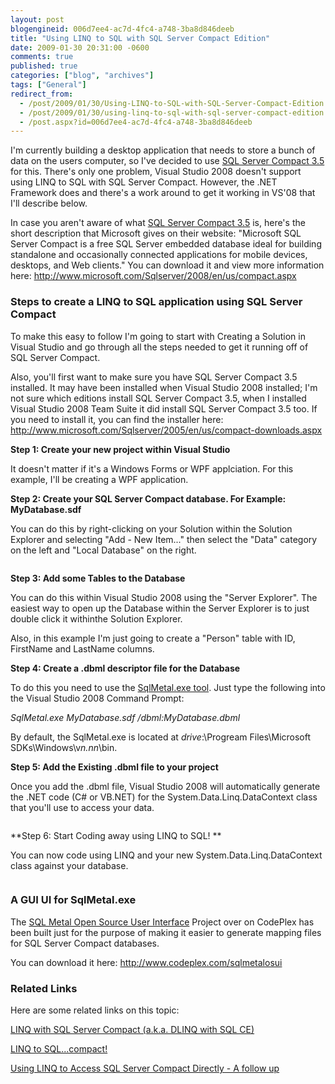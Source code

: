 ```yaml
---
layout: post
blogengineid: 006d7ee4-ac7d-4fc4-a748-3ba8d846deeb
title: "Using LINQ to SQL with SQL Server Compact Edition"
date: 2009-01-30 20:31:00 -0600
comments: true
published: true
categories: ["blog", "archives"]
tags: ["General"]
redirect_from: 
  - /post/2009/01/30/Using-LINQ-to-SQL-with-SQL-Server-Compact-Edition
  - /post/2009/01/30/using-linq-to-sql-with-sql-server-compact-edition
  - /post.aspx?id=006d7ee4-ac7d-4fc4-a748-3ba8d846deeb
---
```

<!-- more -->

I'm currently building a desktop application that needs to store a bunch of data on the users computer, so I've decided to use <a href="http://www.microsoft.com/Sqlserver/2008/en/us/compact.aspx">SQL Server Compact 3.5</a> for this. There's only one problem, Visual Studio 2008 doesn't support using LINQ to SQL with SQL Server Compact. However, the .NET Framework does and there's a work around to get it working in VS'08 that I'll describe below.

In case you aren't aware of what <a href="http://www.microsoft.com/Sqlserver/2008/en/us/compact.aspx">SQL Server Compact 3.5</a> is, here's the short description that Microsoft gives on their website: "Microsoft SQL Server Compact is a free SQL Server embedded database ideal for building standalone and occasionally connected applications for mobile devices, desktops, and Web clients." You can download it and view more information here: <a href="http://www.microsoft.com/Sqlserver/2008/en/us/compact.aspx">http://www.microsoft.com/Sqlserver/2008/en/us/compact.aspx</a>
<h3>Steps to create a LINQ to SQL application using SQL Server Compact</h3>

To make this easy to follow I'm going to start with Creating a Solution in Visual Studio and go through all the steps needed to get it running off of SQL Server Compact.

Also, you'll first want to make sure you have SQL Server Compact 3.5 installed. It may have been installed when Visual Studio 2008 installed; I'm not sure which editions install SQL Server Compact 3.5, when I installed Visual Studio 2008 Team Suite it did install SQL Server Compact 3.5 too. If you need to install it, you can find the installer here: <a href="http://www.microsoft.com/Sqlserver/2005/en/us/compact-downloads.aspx">http://www.microsoft.com/Sqlserver/2005/en/us/compact-downloads.aspx</a>

**Step 1: Create your new project within Visual Studio**

It doesn't matter if it's a Windows Forms or WPF applciation. For this example, I'll be creating a WPF application.

**Step 2: Create your SQL Server Compact database. For Example: MyDatabase.sdf**

You can do this by right-clicking on your Solution within the Solution Explorer and selecting "Add - New Item..." then select the "Data" category on the left and "Local Database" on the right.

<img src="/images/postsLINQSQLCompact_CreateDatabaseFile.png" alt="" />

**Step 3: Add some Tables to the Database**

You can do this within Visual Studio 2008 using the "Server Explorer". The easiest way to open up the Database within the Server Explorer is to just double click it withinthe Solution Explorer.

Also, in this example I'm just going to create a "Person" table with ID, FirstName and LastName columns.

**Step 4: Create a .dbml descriptor file for the Database**

To do this you need to use the <a href="http://msdn.microsoft.com/en-us/library/bb386987.aspx">SqlMetal.exe tool</a>. Just type the following into the Visual Studio 2008 Command Prompt:

*SqlMetal.exe MyDatabase.sdf /dbml:MyDatabase.dbml*

By default, the SqlMetal.exe is located at *drive*:\Progream Files\Microsoft SDKs\Windows\v*n.nn*\bin.

**Step 5: Add the Existing .dbml file to your project**

Once you add the .dbml file, Visual Studio 2008 will automatically generate the .NET code (C# or VB.NET) for the System.Data.Linq.DataContext class that you'll use to access your data.

 <img src="/images/postsLINQSQLCompact_DataContextClass.png" alt="" />

**Step 6: Start Coding away using LINQ to SQL! **

You can now code using LINQ and your new System.Data.Linq.DataContext class against your database.

<img src="/images/postsLINQSQLCompact_LinqCode.png" alt="" />
<h3>A GUI UI for SqlMetal.exe</h3>

The <a href="http://www.codeplex.com/sqlmetalosui">SQL Metal Open Source User Interface</a> Project over on CodePlex has been built just for the purpose of making it easier to generate mapping files for SQL Server Compact databases.

You can download it here: <a href="http://www.codeplex.com/sqlmetalosui">http://www.codeplex.com/sqlmetalosui</a>
<h3>Related Links</h3>

Here are some related links on this topic:

<a href="http://blogs.msdn.com/sqlservercompact/archive/2007/08/21/linq-with-sql-server-compact-a-ka-dlinq-over-sql-ce.aspx">LINQ with SQL Server Compact (a.k.a. DLINQ with SQL CE)</a>

<a href="http://geekswithblogs.net/steveclements/archive/2007/11/13/linq-to-sql.compact.aspx">LINQ to SQL...compact!</a>

<a href="http://www.pluralsight.com/community/blogs/jimw/archive/2008/04/18/50753.aspx">Using LINQ to Access SQL Server Compact Directly - A follow up</a>

